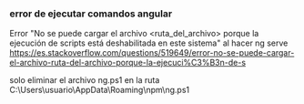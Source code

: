 ### error de ejecutar comandos angular
Error "No se puede cargar el archivo <ruta_del_archivo> porque la ejecución de scripts está deshabilitada en este sistema" al hacer ng serve
https://es.stackoverflow.com/questions/519649/error-no-se-puede-cargar-el-archivo-ruta-del-archivo-porque-la-ejecuci%C3%B3n-de-s

solo eliminar el archivo ng.ps1
en la ruta C:\Users\usuario\AppData\Roaming\npm\ng.ps1